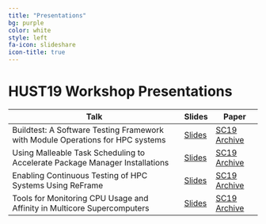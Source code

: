 ```yaml
---
title: "Presentations"
bg: purple
color: white
style: left
fa-icon: slideshare
icon-title: true
---
```


# HUST19 Workshop Presentations

 Talk | Slides | Paper
------|--------|-------
Buildtest: A Software Testing Framework with Module Operations for HPC systems | [Slides](2019_presentations/1-buildtest.pdf) | [SC19 Archive](https://sc19.supercomputing.org/proceedings/workshops/workshop_pages/ws_hust103.html)
Using Malleable Task Scheduling to Accelerate Package Manager Installations | [Slides](2019_presentations/2-malleable-task-scheduling.pdf) | [SC19 Archive](https://sc19.supercomputing.org/proceedings/workshops/workshop_pages/ws_hust106.html)
Enabling Continuous Testing of HPC Systems Using ReFrame | [Slides](2019_presentations/3-reframe.pdf) | [SC19 Archive](https://sc19.supercomputing.org/proceedings/workshops/workshop_pages/ws_hust104.html)
Tools for Monitoring CPU Usage and Affinity in Multicore Supercomputers | [Slides](2019_presentations/4-tools-for-monitoring-cpu.pdf) | [SC19 Archive](https://sc19.supercomputing.org/proceedings/workshops/workshop_pages/ws_hust101.html)
